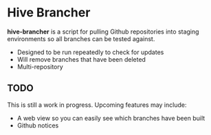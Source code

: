 # Hive Brancher

**hive-brancher** is a script for pulling Github repositories into staging environments so all branches
can be tested against.

- Designed to be run repeatedly to check for updates
- Will remove branches that have been deleted
- Multi-repository


## TODO

This is still a work in progress. Upcoming features may include:

- A web view so you can easily see which branches have been built
- Github notices

